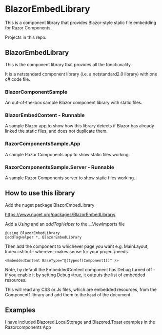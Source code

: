 
# BlazorEmbedLibrary

This is a component library that provides Blazor-style static file embedding for Razor Components.

Projects in this repo:

## BlazorEmbedLibrary

This is the component library that provides all the functionality.

It is a netstandard component library (i.e. a netstandard2.0 library) with one c# code file.

### BlazorComponentSample

An out-of-the-box sample Blazor component library with static files.

### BlazorEmbedContent - Runnable

A sample Blazor app to show how this library detects if Blazor has already linked the static files, and does not duplicate them.

### RazorComponentsSample.App

A sample Razor Components app to show static files working.

### RazorComponentsSample.Server - Runnable

A sample Razor Components server to show static files working.

## How to use this library

Add the nuget package BlazorEmbedLibrary

https://www.nuget.org/packages/BlazorEmbedLibrary/

Add a *Using* and an *addTagHelper* to the __ViewImports file

```
@using BlazorEmbedLibrary
@addTagHelper *, BlazorEmbedLibrary
```

Then add the component to whichever page you want e.g. MainLayout, Index.cshtml - wherever makes sense for your project/needs.

```
<EmbeddedContent BaseType="@(typeof(Component1))" />
```

Note, by default the EmbeddedContent component has Debug turned off - if you enable it by setting Debug=true, it outputs the list of embedded resources.

This will read any CSS or Js files, which are embedded resources, from the Component1 library and add them to the `head` of the document.

## Examples

I have included Blazored.LocalStorage and Blazored.Toast examples in the Razorcomponents App

